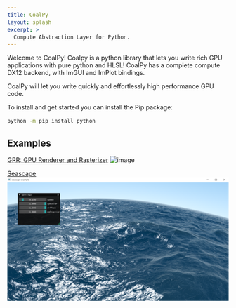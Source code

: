 ```yaml
---
title: CoalPy
layout: splash 
excerpt: >
  Compute Abstraction Layer for Python.
---
```


Welcome to CoalPy! Coalpy is a python library that lets you write rich GPU applications with pure python and HLSL!
CoalPy has a complete compute DX12 backend, with ImGUI and ImPlot bindings. 

CoalPy will let you write quickly and effortlessly high performance GPU code.

To install and get started you can install the Pip package:

```bash
python -m pip install python
```

## Examples

[GRR: GPU Renderer and Rasterizer](https://github.com/kecho/grr)
![image](https://github.com/kecho/grr/blob/master/docs/images/grr_main.png?raw=true)

[Seascape](https://github.com/kecho/coalpy/blob/master/Source/scripts/coalpy/examples/)
![image](images/seascape.png?raw=true "Seascape shadertoy by Alexander Alekseev aka TDM - 2014.")




